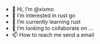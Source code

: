 - 👋 Hi, I’m @xixmo
- 👀 I’m interested in rust go
- 🌱 I’m currently learning rust
- 💞️ I’m looking to collaborate on ...
- 📫 How to reach me send a email

<!---
xixmo/xixmo is a ✨ special ✨ repository because its `README.md` (this file) appears on your GitHub profile.
You can click the Preview link to take a look at your changes.
--->
